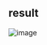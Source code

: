 ## result

![image](https://github.com/user-attachments/assets/1e22ebdb-5f65-4e3a-81cf-3cd3c522394e)
